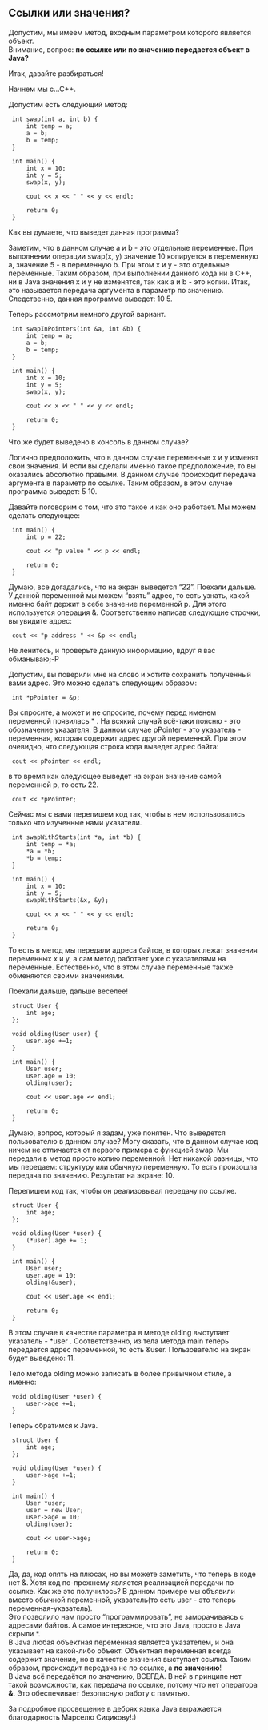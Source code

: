## Ссылки или значения?

Допустим, мы имеем метод, входным параметром которого является объект.  
Внимание, вопрос: **по ссылке или по значению передается объект в Java?**

Итак, давайте разбираться! 

Начнем мы с...С++.  

Допустим есть следующий метод:
    
    
     int swap(int a, int b) {
         int temp = a;
         a = b;
         b = temp;
     }
     
     int main() {
         int x = 10;
         int y = 5;
         swap(x, y);
         
         cout << x << " " << y << endl;
         
         return 0;
     }

Как вы думаете, что выведет данная программа?

Заметим, что в данном случае a и b - это отдельные переменные. При выполнении операции  swap(x, y)  значение 10 копируется в переменную a, 
значение 5 - в переменную b. При этом x и y  - это отдельные переменные. 
Таким образом, при выполнении данного кода ни в C++, ни в Java значения x и y не изменятся, так как a и b - это копии. 
Итак, это называется передача аргумента в параметр по значению. Следственно, данная программа выведет: 10 5.

Теперь рассмотрим немного другой вариант.


     int swapInPointers(int &a, int &b) {
         int temp = a;
         a = b;
         b = temp;
     }
     
     int main() {
         int x = 10;
         int y = 5;
         swap(x, y);
         
         cout << x << " " << y << endl;
         
         return 0;
     }
     
Что же будет выведено в консоль в данном случае? 

Логично предположить, что в данном случае переменные x и y изменят свои значения. И если вы сделали именно такое предположение, 
то вы оказались абсолютно правыми. В данном случае происходит передача аргумента в параметр по ссылке. 
Таким образом, в этом случае программа выведет: 5 10. 


Давайте поговорим о том, что это такое и как оно работает. Мы можем сделать следующее: 
     
     
     int main() {
         int p = 22;
         
         cout << "p value " << p << endl;
         
         return 0;
     }
     
Думаю, все догадались, что на экран выведется “22”. Поехали дальше. 
У данной переменной мы можем “взять” адрес, то есть узнать, какой именно байт держит в себе значение переменной p. 
Для этого используется операция &. Соответственно написав следующие строчки, вы увидите адрес:     
     
     cout << "p address " << &p << endl;
     
Не  ленитесь, и проверьте данную информацию, вдруг я вас обманываю;-P

Допустим, вы поверили мне на слово и  хотите сохранить полученный вами адрес. Это можно сделать следующим образом:     
     
     int *pPointer = &p;
     
Вы спросите, а может и не спросите, почему перед именем переменной появилась * . На всякий случай всё-таки поясню - это обозначение указателя. 
В данном случае pPointer - это указатель - переменная, которая содержит адрес другой переменной. 
При этом очевидно, что следующая строка кода выведет адрес байта:  

     cout << pPointer << endl;
     
в то время как следующее выведет на экран значение самой переменной p, то есть 22.     
     
     cout << *pPointer;
     
Сейчас мы с вами перепишем код так, чтобы в нем использовались только что изученные нами указатели.
     
     int swapWithStarts(int *a, int *b) {
         int temp = *a;
         *a = *b;
         *b = temp;
     }
     
     int main() {
         int x = 10;
         int y = 5;
         swapWithStarts(&x, &y);
         
         cout << x << " " << y << endl;
         
         return 0;
     }
     
То есть в метод мы передали адреса байтов, в которых лежат значения переменных x  и y, а сам метод работает уже с указателями на переменные. 
Естественно, что в этом случае переменные также обменяются своими значениями.

Поехали дальше, дальше веселее!
     
     struct User {
         int age;
     };
     
     void olding(User user) {
         user.age +=1;
     }
     
     int main() {
         User user;
         user.age = 10;
         olding(user);
         
         cout << user.age << endl;
         
         return 0;
     }

Думаю, вопрос, который я задам, уже понятен. Что выведется пользователю в данном случае? 
Могу сказать, что в данном случае код ничем не отличается от первого примера с функцией swap. Мы передали в метод просто копию переменной. 
Нет никакой разницы, что мы передаем: структуру или обычную переменную. То есть произошла передача по значению. Результат на экране: 10.

Перепишем код так, чтобы он реализовывал передачу по ссылке. 
     
     struct User {
         int age;
     };
     
     void olding(User *user) {
         (*user).age += 1;
     }
     
     int main() {
         User user;
         user.age = 10;
         olding(&user);
         
         cout << user.age << endl;
         
         return 0;
     }

В этом случае в качестве параметра в методе olding выступает указатель - *user . Соответственно, из тела метода main теперь передается адрес переменной, 
то есть &user. Пользователю на экран будет выведено: 11.

Тело метода olding можно записать в более привычном стиле, а именно:
     
     void olding(User *user) {
         user->age +=1;
     }
     
Теперь обратимся к Java.

     struct User {
         int age;
     };
     
     void olding(User *user) {
         user->age +=1;
     }
     
     int main() {
         User *user;
         user = new User;
         user->age = 10;
         olding(user);
         
         cout << user->age;
         
         return 0;
     }

Да, да, код опять на плюсах, но вы можете заметить, что теперь в коде нет &. Хотя код по-прежнему является реализацией передачи по ссылке.
Как же это получилось? В данном примере мы объявили вместо обычной переменной, указатель(то есть user - это теперь переменная-указатель).   
Это позволило нам просто “программировать”, не заморачиваясь с адресами байтов. А самое интересное, что это Java, просто в Java скрыли *.   
В Java любая объектная переменная является указателем, и она указывает на какой-либо объект. Объектная переменная всегда содержит значение, 
но в качестве значения выступает ссылка. Таким образом, происходит передача не по ссылке, а **по значению**!   
В Java всё передаётся по значению, ВСЕГДА. В ней в принципе нет такой возможности, как передача по ссылке, потому что нет оператора **&**. 
Это обеспечивает безопасную работу с памятью. 

За подробное просвещение в дебрях языка Java выражается благодарность Марселю Сидикову!:)
